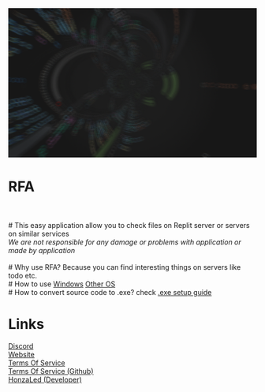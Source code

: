 <img src="rfa-logo.png">
<br>
<h1 text-align=center >RFA</h1>
<br>
<br>
# This easy application allow you to check files on Replit server or servers on similar services
<br>
<i>We are not responsible for any damage or problems with application or made by application</i>
<br>
<br>
# Why use RFA?
Because you can find interesting things on servers like todo etc.
<br>
# How to use
<a href="https://github.com/CatTheKocicak/RFA/blob/main/info/windows.md">Windows</a>
<a href="Other.md">Other OS</a>
<br>
# How to convert source code to .exe?
<a>check </a><a href="https://github.com/CatTheKocicak/RFA/blob/main/info/windows-exe.md">.exe setup guide</a>

<br>

# Links
<a href="https://discord.kocicak.xyz/">Discord</a>
<br>
<a href="https://rfa.kocicak.xyz">Website</a>
<br>
<a href="https://tos.rfa.kocicak.xyz/">Terms Of Service</a>
<br>
<a href="https://github.com/CatTheKocicak/RFA/blob/main/info/tos.md">Terms Of Service (Github)</a>
<br>
<a href="https://github.com/HonzaLed">HonzaLed (Developer)</a>
<br>
